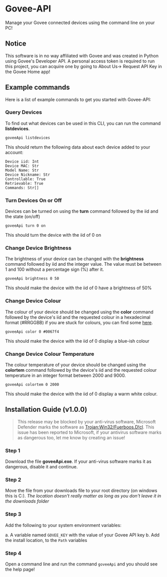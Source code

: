 # Govee-API
Manage your Govee connected devices using the command line on your PC! 

## Notice
This software is in no way affiliated with Govee and was created in Python using Govee's Developer API. A personal access token is required to run this project, you can acquire one by going to About Us-> Request API Key in the Govee Home app!

## Example commands
Here is a list of example commands to get you started with Govee-API:

### Query Devices
To find out what devices can be used in this CLI, you can run the command **listdevices**.

```
goveeApi listdevices
```

This should return the following data about each device added to your account:
```
Device iid: Int
Device MAC: Str
Model Name: Str
Device Nickname: Str
Controllable: True
Retrievable: True
Commands: Str[]
```

### Turn Devices On or Off
Devices can be turned on using the **turn** command followed by the iid and the state (on/off)

```
goveeApi turn 0 on
```

This should turn the device with the iid of 0 on

### Change Device Brightness
The brightness of your device can be changed with the **brightness** command followed by iid and the integer value. The value must be between 1 and 100 without a percentage sign (%) after it.

```
goveeApi brightness 0 50
```

This should make the device with the iid of 0 have a brightness of 50%

### Change Device Colour
The colour of your device should be changed using the **color** command followed by the device's iid and the requested colour in a hexadecimal format (#RRGGBB) if you are stuck for colours, you can find some [here](https://htmlcolorcodes.com/).

```
goveeApi color 0 #0067f4
```

This should make the device with the iid of 0 display a blue-ish colour

### Change Device Colour Temperature
The colour temperature of your device should be changed using the **colortem** command followed by the device's iid and the requested colour temperature in an integer format between 2000 and 9000.

```
goveeApi colortem 0 2000
```

This should make the device with the iid of 0 display a warm white colour.

## Installation Guide (v1.0.0)

> This release may be blocked by your anti-virus software, Microsoft Defender marks the software as [Trojan:Win32/Fuerboos.D!cl](https://go.microsoft.com/fwlink/p/?linkid=849967&Name=Trojan:Win32/Fuerboos.D!cl). This issue has been reported to Microsoft, if your antivirus software marks as dangerous too, let me know by creating an issue!

### Step 1

Download the file **goveeApi.exe**. If your anti-virus software marks it as dangerous, disable it and continue.

### Step 2

Move the file from your downloads file to your root directory (on windows this is C:\). *The location doesn't really matter as long as you don't leave it in the downloads folder*

### Step 3 

Add the following to your system environment variables:

a. A variable named `GOVEE_KEY` with the value of your Govee API key
b. Add the install location, to the `Path` variables

### Step 4

Open a command line and run the command `goveeApi` and you should see the help page!

